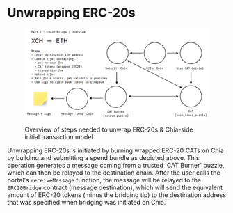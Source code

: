 # Unwrapping ERC-20s

<figure><img src="../../.gitbook/assets/image.png" alt=""><figcaption><p>Overview of steps needed to unwrap ERC-20s &#x26; Chia-side initial transaction model</p></figcaption></figure>

Unwrapping ERC-20s is initiated by burning wrapped ERC-20 CATs on Chia by building and submitting a spend bundle as depicted above. This operation generates a message coming from a trusted 'CAT Burner' puzzle, which can then be relayed to the destination chain. After the user calls the portal's `receiveMessage` function, the message will be relayed to the `ERC20Bridge` contract (message destination), which will send the equivalent amount of ERC-20 tokens (minus the bridging tip) to the destination address that was specified when bridging was initiated on Chia.
